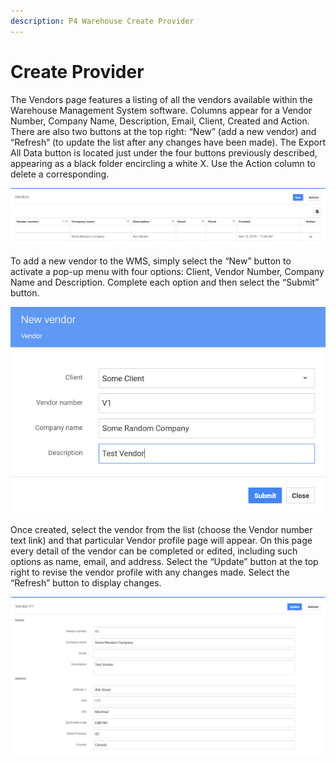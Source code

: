 ```yaml
---
description: P4 Warehouse Create Provider
---
```


# Create Provider

The Vendors page features a listing of all the vendors available within the Warehouse Management System software. Columns appear for a Vendor Number, Company Name, Description, Email, Client, Created and Action. There are also two buttons at the top right: “New” (add a new vendor) and “Refresh” (to update the list after any changes have been made). The Export All Data button is located just under the four buttons previously described, appearing as a black folder encircling a white X. Use the Action column to delete a corresponding.&#x20;

![](<../.gitbook/assets/image (7).png>)

To add a new vendor to the WMS, simply select the “New” button to activate a pop-up menu with four options: Client, Vendor Number, Company Name and Description. Complete each option and then select the “Submit” button.

![](<../.gitbook/assets/image (295).png>)

Once created, select the vendor from the list (choose the Vendor number text link) and that particular Vendor profile page will appear. On this page every detail of the vendor can be completed or edited, including such options as name, email, and address. Select the “Update” button at the top right to revise the vendor profile with any changes made. Select the “Refresh” button to display changes.

![](<../.gitbook/assets/image (281).png>)
